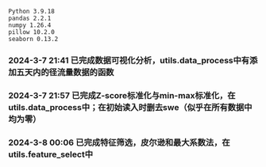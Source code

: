 ```
Python 3.9.18
pandas 2.2.1
numpy 1.26.4
pillow 10.2.0
seaborn 0.13.2
```

### 2024-3-7 21:41 已完成数据可视化分析，utils.data_process中有添加五天内的径流量数据的函数
### 2024-3-7 21:57 已完成Z-score标准化与min-max标准化，在utils.data_process中；在初始读入时删去swe（似乎在所有数据中均为零）
### 2024-3-8 00:06 已完成特征筛选，皮尔逊和最大系数法，在utils.feature_select中